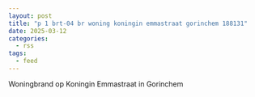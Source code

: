 ```yaml
---
layout: post
title: "p 1 brt-04 br woning koningin emmastraat gorinchem 188131"
date: 2025-03-12
categories: 
  - rss
tags: 
  - feed
---
```


Woningbrand op Koningin Emmastraat in Gorinchem
